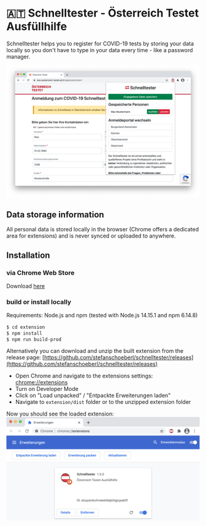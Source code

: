 # 🇦🇹 Schnelltester - Österreich Testet Ausfüllhilfe

Schnelltester helps you to register for COVID-19 tests by storing your data locally so you don't have to type in your data every time - like a password manager.

![Screenshot Extension](img/demo-screenshot.png)

## Data storage information

All personal data is stored locally in the browser (Chrome offers a dedicated area for extensions) and is never synced or uploaded to anywhere.

## Installation

### via Chrome Web Store

Download [here](https://chrome.google.com/webstore/detail/kjjnndnifooahialjiligenpnkdfkije)

### build or install locally

Requirements: Node.js and npm (tested with Node.js 14.15.1 and npm 6.14.8)
```
$ cd extension
$ npm install
$ npm run build-prod
```

Alternatively you can download and unzip the built extension from the release page: [https://github.com/stefanschoeberl/schnelltester/releases](https://github.com/stefanschoeberl/schnelltester/releases)

* Open Chrome and navigate to the extensions settings: [chrome://extensions](chrome://extensions)
* Turn on Developer Mode
* Click on "Load unpacked" / "Entpackte Erweiterungen laden"
* Navigate to `extension/dist` folder or to the unzipped extension folder

Now you should see the loaded extension:
![Screenshot Chrome Extensions](img/chrome-extension.png)
